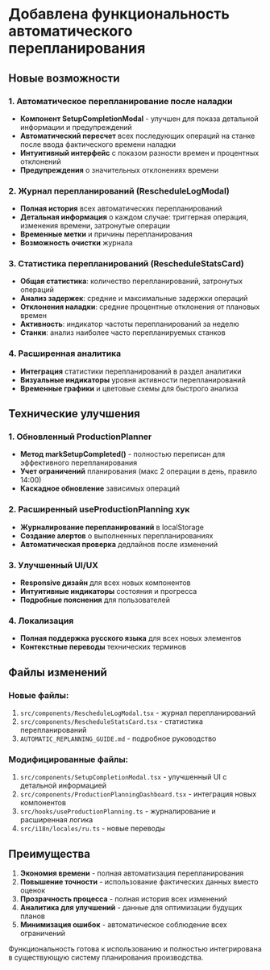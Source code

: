# Добавлена функциональность автоматического перепланирования

## Новые возможности

### 1. Автоматическое перепланирование после наладки
- **Компонент SetupCompletionModal** - улучшен для показа детальной информации и предупреждений
- **Автоматический пересчет** всех последующих операций на станке после ввода фактического времени наладки
- **Интуитивный интерфейс** с показом разности времен и процентных отклонений
- **Предупреждения** о значительных отклонениях времени

### 2. Журнал перепланирований (RescheduleLogModal)
- **Полная история** всех автоматических перепланирований
- **Детальная информация** о каждом случае: триггерная операция, изменения времени, затронутые операции
- **Временные метки** и причины перепланирования
- **Возможность очистки** журнала

### 3. Статистика перепланирований (RescheduleStatsCard)
- **Общая статистика**: количество перепланирований, затронутых операций
- **Анализ задержек**: средние и максимальные задержки операций
- **Отклонения наладки**: средние процентные отклонения от плановых времен
- **Активность**: индикатор частоты перепланирований за неделю
- **Станки**: анализ наиболее часто перепланируемых станков

### 4. Расширенная аналитика
- **Интеграция** статистики перепланирований в раздел аналитики
- **Визуальные индикаторы** уровня активности перепланирований
- **Временные графики** и цветовые схемы для быстрого анализа

## Технические улучшения

### 1. Обновленный ProductionPlanner
- **Метод markSetupCompleted()** - полностью переписан для эффективного перепланирования
- **Учет ограничений** планирования (макс 2 операции в день, правило 14:00)
- **Каскадное обновление** зависимых операций

### 2. Расширенный useProductionPlanning хук
- **Журналирование перепланирований** в localStorage
- **Создание алертов** о выполненных перепланированиях
- **Автоматическая проверка** дедлайнов после изменений

### 3. Улучшенный UI/UX
- **Responsive дизайн** для всех новых компонентов
- **Интуитивные индикаторы** состояния и прогресса
- **Подробные пояснения** для пользователей

### 4. Локализация
- **Полная поддержка русского языка** для всех новых элементов
- **Контекстные переводы** технических терминов

## Файлы изменений

### Новые файлы:
1. `src/components/RescheduleLogModal.tsx` - журнал перепланирований
2. `src/components/RescheduleStatsCard.tsx` - статистика перепланирований
3. `AUTOMATIC_REPLANNING_GUIDE.md` - подробное руководство

### Модифицированные файлы:
1. `src/components/SetupCompletionModal.tsx` - улучшенный UI с детальной информацией
2. `src/components/ProductionPlanningDashboard.tsx` - интеграция новых компонентов
3. `src/hooks/useProductionPlanning.ts` - журналирование и расширенная логика
4. `src/i18n/locales/ru.ts` - новые переводы

## Преимущества

1. **Экономия времени** - полная автоматизация перепланирования
2. **Повышение точности** - использование фактических данных вместо оценок
3. **Прозрачность процесса** - полная история всех изменений
4. **Аналитика для улучшений** - данные для оптимизации будущих планов
5. **Минимизация ошибок** - автоматическое соблюдение всех ограничений

Функциональность готова к использованию и полностью интегрирована в существующую систему планирования производства.
